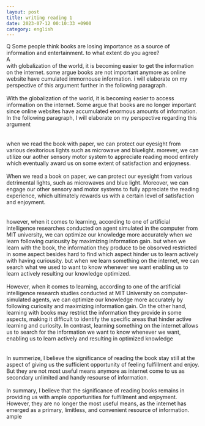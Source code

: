 ```yaml
---
layout: post
title: writing reading 1
date: 2023-07-12 00:10:33 +0900
category: english
---
```

Q
Some people think books are losing importance as a source of information and entertainment. to what extent do you agree?
<br/>
A
<br/>
with globalization of the world, it is becoming easier to get the information on the internet. some argue books are not important anymore as online website have cumulated immornouse information. i will elaborate on my perspective of this argument further in the following paragraph.
<br/>
<br/>
With the globalization of the world, it is becoming easier to access information on the internet. Some argue that books are no longer important since online websites have accumulated enormous amounts of information. In the following paragraph, I will elaborate on my perspective regarding this argument
<br/>
<br/>
<br/>
when we read the book with paper, we can protect our eyesight from various dexitorious lights such as microwave and bluelight. morever, we can utilize our aother sensory motor system to appreciate reading mood entirely which eventually award us on some extent of satisfaction and enjoyness.
<br/>
<br/>
When we read a book on paper, we can protect our eyesight from various detrimental lights, such as microwaves and blue light. Moreover, we can engage our other sensory and motor systems to fully appreciate the reading experience, which ultimately rewards us with a certain level of satisfaction and enjoyment.
<br/>
<br/>
<br/>
however, when it comes to learning, according to one of artificial intelligence researches conducted on agent simulated in the computer from MIT university, we can optimize our knowledge more accurately when we learn following curiousity by maximizing information gain. but when we learn with the book, the information they produce to be obsorved restricted in some aspect besides hard to find which aspect hinder us to learn actively with having curiousity. but when we learn something on the internet, we can search what we used to want to know whenever we want enabling us to learn actively resulting our knowledge optimized.
<br/>
<br/>
However, when it comes to learning, according to one of the artificial intelligence research studies conducted at MIT University on computer-simulated agents, we can optimize our knowledge more accurately by following curiosity and maximizing information gain. On the other hand, learning with books may restrict the information they provide in some aspects, making it difficult to identify the specific areas that hinder active learning and curiosity. In contrast, learning something on the internet allows us to search for the information we want to know whenever we want, enabling us to learn actively and resulting in optimized knowledge
<br/>
<br/>
<br/>
In summerize, I believe the significance of reading the book stay still at the aspect of giving us the sufficient opportunity of feeling fulfillment and enjoy. But they are not most useful means anymore as internet come to us as secondary unlimited and handy resourse of information.
<br/>
<br/>
In summary, I believe that the significance of reading books remains in providing us with ample opportunities for fulfillment and enjoyment. However, they are no longer the most useful means, as the internet has emerged as a primary, limitless, and convenient resource of information.
<br/>
ample